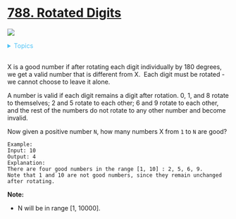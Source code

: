 # [788. Rotated Digits](https://leetcode.com/problems/rotated-digits/)

![](https://img.shields.io/badge/Difficulty-Easy-green.svg)

<details>
<summary style="color:#4FC3F7">Topics</summary>

* [`String`](https://leetcode.com/tag/string/)

</details>
<br />

X is a good number if after rotating each digit individually by 180 degrees, we get a valid number that is different from X.  Each digit must be rotated - we cannot choose to leave it alone.

A number is valid if each digit remains a digit after rotation. 0, 1, and 8 rotate to themselves; 2 and 5 rotate to each other; 6 and 9 rotate to each other, and the rest of the numbers do not rotate to any other number and become invalid.

Now given a positive number `N`, how many numbers X from `1` to `N` are good?

    Example:
    Input: 10
    Output: 4
    Explanation: 
    There are four good numbers in the range [1, 10] : 2, 5, 6, 9.
    Note that 1 and 10 are not good numbers, since they remain unchanged after rotating.

**Note:**

 + N  will be in range [1, 10000].
